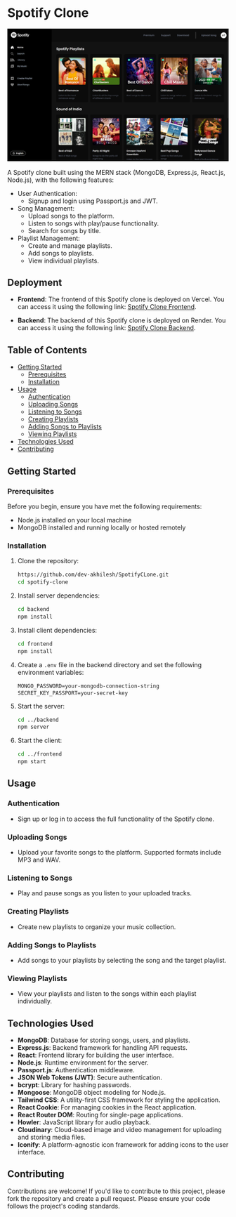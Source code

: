 # Spotify Clone

![Spotify Clone](./Images/home.png)

A Spotify clone built using the MERN stack (MongoDB, Express.js, React.js, Node.js), with the following features:

- User Authentication:
  - Signup and login using Passport.js and JWT.
- Song Management:
  - Upload songs to the platform.
  - Listen to songs with play/pause functionality.
  - Search for songs by title.
- Playlist Management:
  - Create and manage playlists.
  - Add songs to playlists.
  - View individual playlists.

  
## Deployment

- **Frontend**: The frontend of this Spotify clone is deployed on Vercel. You can access it using the following link: [Spotify Clone Frontend](https://your-frontend-vercel-link.com).

- **Backend**: The backend of this Spotify clone is deployed on Render. You can access it using the following link: [Spotify Clone Backend](https://your-backend-render-link.com).

## Table of Contents

- [Getting Started](#getting-started)
  - [Prerequisites](#prerequisites)
  - [Installation](#installation)
- [Usage](#usage)
  - [Authentication](#authentication)
  - [Uploading Songs](#uploading-songs)
  - [Listening to Songs](#listening-to-songs)
  - [Creating Playlists](#creating-playlists)
  - [Adding Songs to Playlists](#adding-songs-to-playlists)
  - [Viewing Playlists](#viewing-playlists)
- [Technologies Used](#technologies-used)
- [Contributing](#contributing)

## Getting Started

### Prerequisites

Before you begin, ensure you have met the following requirements:

- Node.js installed on your local machine
- MongoDB installed and running locally or hosted remotely

### Installation

1. Clone the repository:

   ```bash
   https://github.com/dev-akhilesh/SpotifyCLone.git
   cd spotify-clone
   ```

2. Install server dependencies:

   ```bash
   cd backend
   npm install
   ```

3. Install client dependencies:

   ```bash
   cd frontend
   npm install
   ```

4. Create a `.env` file in the backend directory and set the following environment variables:

   ```env
   MONGO_PASSWORD=your-mongodb-connection-string
   SECRET_KEY_PASSPORT=your-secret-key
   ```

5. Start the server:

   ```bash
   cd ../backend
   npm server
   ```

6. Start the client:

   ```bash
   cd ../frontend
   npm start
   ```

## Usage

### Authentication

- Sign up or log in to access the full functionality of the Spotify clone.

### Uploading Songs

- Upload your favorite songs to the platform. Supported formats include MP3 and WAV.

### Listening to Songs

- Play and pause songs as you listen to your uploaded tracks.

### Creating Playlists

- Create new playlists to organize your music collection.

### Adding Songs to Playlists

- Add songs to your playlists by selecting the song and the target playlist.

### Viewing Playlists

- View your playlists and listen to the songs within each playlist individually.

## Technologies Used

- **MongoDB**: Database for storing songs, users, and playlists.
- **Express.js**: Backend framework for handling API requests.
- **React**: Frontend library for building the user interface.
- **Node.js**: Runtime environment for the server.
- **Passport.js**: Authentication middleware.
- **JSON Web Tokens (JWT)**: Secure authentication.
- **bcrypt**: Library for hashing passwords.
- **Mongoose**: MongoDB object modeling for Node.js.
- **Tailwind CSS**: A utility-first CSS framework for styling the application.
- **React Cookie**: For managing cookies in the React application.
- **React Router DOM**: Routing for single-page applications.
- **Howler**: JavaScript library for audio playback.
- **Cloudinary**: Cloud-based image and video management for uploading and storing media files.
- **Iconify**: A platform-agnostic icon framework for adding icons to the user interface.

## Contributing

Contributions are welcome! If you'd like to contribute to this project, please fork the repository and create a pull request. Please ensure your code follows the project's coding standards.
